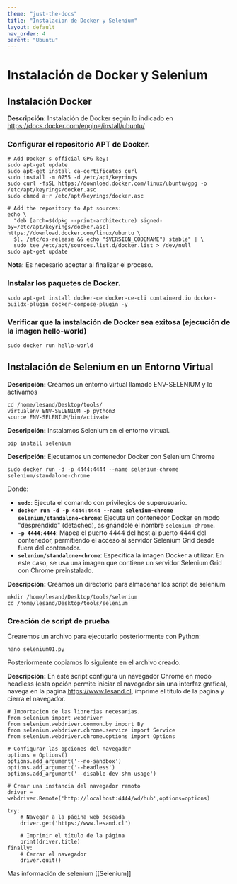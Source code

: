 ```yaml
---
theme: "just-the-docs"
title: "Instalacion de Docker y Selenium"
layout: default
nav_order: 4
parent: "Ubuntu" 
---
```

# Instalación de Docker y Selenium
## Instalación Docker
**Descripción**: Instalación de Docker según lo indicado en https://docs.docker.com/engine/install/ubuntu/

### Configurar el repositorio APT de Docker.
```
# Add Docker's official GPG key:
sudo apt-get update
sudo apt-get install ca-certificates curl
sudo install -m 0755 -d /etc/apt/keyrings
sudo curl -fsSL https://download.docker.com/linux/ubuntu/gpg -o /etc/apt/keyrings/docker.asc
sudo chmod a+r /etc/apt/keyrings/docker.asc

# Add the repository to Apt sources:
echo \
  "deb [arch=$(dpkg --print-architecture) signed-by=/etc/apt/keyrings/docker.asc] https://download.docker.com/linux/ubuntu \
  $(. /etc/os-release && echo "$VERSION_CODENAME") stable" | \
  sudo tee /etc/apt/sources.list.d/docker.list > /dev/null
sudo apt-get update
```
**Nota:**  Es necesario aceptar al finalizar el proceso.
### Instalar los paquetes de Docker.
```
sudo apt-get install docker-ce docker-ce-cli containerd.io docker-buildx-plugin docker-compose-plugin -y
```

### Verificar que la instalación de Docker sea exitosa (ejecución de la imagen hello-world)
```
sudo docker run hello-world
```

## Instalación de Selenium en un Entorno Virtual

**Descripción:** Creamos un entorno virtual llamado ENV-SELENIUM y lo activamos

```
cd /home/lesand/Desktop/tools/
virtualenv ENV-SELENIUM -p python3
source ENV-SELENIUM/bin/activate
```

**Descripción:** Instalamos Selenium en el entorno virtual.

```
pip install selenium
```

**Descripción:** Ejecutamos un contenedor Docker con Selenium Chrome
```
sudo docker run -d -p 4444:4444 --name selenium-chrome selenium/standalone-chrome
```
Donde:
- **`sudo`**: Ejecuta el comando con privilegios de superusuario.
- **`docker run -d -p 4444:4444 --name selenium-chrome selenium/standalone-chrome`**: Ejecuta un contenedor Docker en modo "desprendido" (detached), asignándole el nombre `selenium-chrome`.
- **`-p 4444:4444`**: Mapea el puerto 4444 del host al puerto 4444 del contenedor, permitiendo el acceso al servidor Selenium Grid desde fuera del contenedor.
- **`selenium/standalone-chrome`**: Especifica la imagen Docker a utilizar. En este caso, se usa una imagen que contiene un servidor Selenium Grid con Chrome preinstalado.

**Descripción:** Creamos un directorio para almacenar los script de selenium
```
mkdir /home/lesand/Desktop/tools/selenium
cd /home/lesand/Desktop/tools/selenium 
```

### Creación de script de prueba
Crearemos un archivo para ejecutarlo posteriormente con Python:
```
nano selenium01.py
```

Posteriormente copiamos lo siguiente en el archivo creado.

**Descripción:** En este script configura un navegador Chrome en modo headless (esta opción permite iniciar el navegador sin una interfaz grafica), navega en la pagina https://www.lesand.cl, imprime el titulo de la pagina y cierra el navegador.

```
# Importacion de las librerias necesarias.
from selenium import webdriver
from selenium.webdriver.common.by import By
from selenium.webdriver.chrome.service import Service
from selenium.webdriver.chrome.options import Options

# Configurar las opciones del navegador
options = Options()
options.add_argument('--no-sandbox')
options.add_argument('--headless')
options.add_argument('--disable-dev-shm-usage')

# Crear una instancia del navegador remoto
driver = webdriver.Remote('http://localhost:4444/wd/hub',options=options)

try:
    # Navegar a la página web deseada
    driver.get('https://www.lesand.cl')

    # Imprimir el título de la página
    print(driver.title)
finally:
    # Cerrar el navegador
    driver.quit()
```

Mas información de selenium [[Selenium]]
